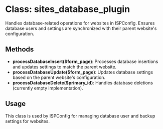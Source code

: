 # Class: sites_database_plugin

Handles database-related operations for websites in ISPConfig. Ensures database users and settings are synchronized with their parent website's configuration.

## Methods
- **processDatabaseInsert($form_page)**: Processes database insertions and updates settings to match the parent website.
- **processDatabaseUpdate($form_page)**: Updates database settings based on the parent website's configuration.
- **processDatabaseDelete($primary_id)**: Handles database deletions (currently empty implementation).

## Usage
This class is used by ISPConfig for managing database user and backup settings for websites.
